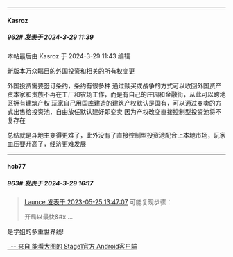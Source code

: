 ﻿
*****

####  Kasroz  
##### 962#       发表于 2024-3-29 11:39

 本帖最后由 Kasroz 于 2024-3-29 11:43 编辑 

新版本万众瞩目的外国投资和相关的所有权变更

外国投资需要签订条约，条约有很多种
通过赎买或战争的方式可以收回外国资产
资本家和贵族不再在工厂和农场工作，而是有自己的庄园和金融街，从此可以跨地区拥有建筑产权
玩家自己用国库建造的建筑产权默认是国有，可以通过变卖的方式出售给投资池，自由放任默认建好即变卖
因为产权改变直接控制型投资池将不复存在

总结就是斗地主变得更难了，此外没有了直接控制型投资池配合上本地市场，玩家血压要升高了，经济更难发展


*****

####  hcb77  
##### 963#       发表于 2024-3-29 16:17

<blockquote><a href="httphttps://bbs.saraba1st.com/2b/forum.php?mod=redirect&amp;goto=findpost&amp;pid=60985813&amp;ptid=2101217" target="_blank">Launce 发表于 2023-05-25 13:47:07</a>
可能复现步骤：

开局以最快&amp;#x ...</blockquote>是学姐的多重世界线!

[  -- 来自 能看大图的 Stage1官方 Android客户端](https://www.coolapk.com/apk/140634)

